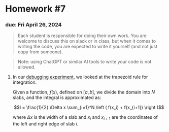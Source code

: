 # Homework #7

### due: Fri April 26, 2024

> Each student is responsible for doing their own work.  You are welcome to
> discuss this on slack or in class, but when it comes to writing the code,
> you are expected to write it yourself (and not just copy from someone).

> Note: using ChatGPT or similar AI tools to write your code is not allowed.

1. In our [debugging
   experiment](https://zingale.github.io/phy504/debugging.html), we
   looked at the trapezoid rule for integration.

   Given a function, $f(x)$, defined on $[a, b]$, we divide the domain
   into $N$ slabs, and the integral is approximated as:

   $$I = \frac{1}{2} \Delta x \sum_{i=1}^N \left ( f(x_i) + f(x_{i+1}) \right )$$

   where $\Delta x$ is the width of a slab and $x_i$ and $x_{i+1}$ are the
   coordinates of the left and right edge of slab $i$.
   
   
